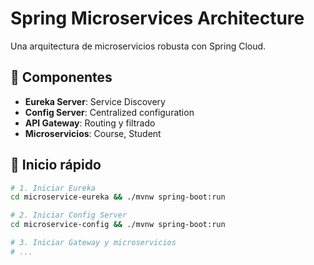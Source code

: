 # Spring Microservices Architecture

Una arquitectura de microservicios robusta con Spring Cloud.

## 🧩 Componentes
- **Eureka Server**: Service Discovery
- **Config Server**: Centralized configuration
- **API Gateway**: Routing y filtrado
- **Microservicios**: Course, Student

## 🚀 Inicio rápido
```bash
# 1. Iniciar Eureka
cd microservice-eureka && ./mvnw spring-boot:run

# 2. Iniciar Config Server
cd microservice-config && ./mvnw spring-boot:run

# 3. Iniciar Gateway y microservicios
# ...
